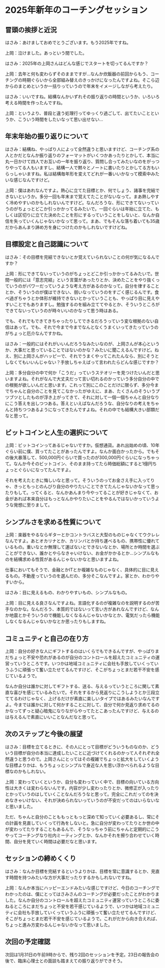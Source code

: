 
# 2025年新年のコーチングセッション

## 冒頭の挨拶と近況

はさみ：あけましておめでとうございます。もう2025年ですね。

上岡：泣けました。あっという間でした。

はさみ：2025年の上岡さんはどんな感じでスタートを切ってるんですか？

上岡：去年と何も変わらずそのままですが...なんか炊飯器の前回からもう、コーチングの時期ぐらいから全部組み替えのきっかけになったんですよね。そこら辺からのまとめというか一括りっていうので年末をイメージしながら考えたり。

はさみ：いいですね。結構なんかいずれその振り返りの時間というか、いろいろ考える時間を作ったんですね。

上岡：というより、普段と違う処理行ってゆっくり過ごして、出てたいことというか、こういう時間をしたいなって思い出せない...

## 年末年始の振り返りについて

はさみ：結構ね、やっぱり人によって全然違うと思いますけど、コーチング系の人とかだとなんか振り返りのフォーマットがいくつかあったりとかして、本当に丸一日かけて四人でお互いの一年を振り返り、質問し合ってみたいなのをがっつりやってる人もいますし、結構一人で黙々とノートに書いたりとかしてる方もいらっしゃいますね。私は結構毎年形を変えてどれが一番いいかなって模索中みたいな感じなんですけど。

上岡：僕はあれなんですよ。熱心に立てた目標とか、何でしょう、諸事を完結できないというか。多分一回も年末まで覚えてたことがないなって。まあ熱しやすく冷めやすいのかもしれないんですけど。なんだろうな、形にできてないっていうのがちょっとどこか引っかかってるみたいで。一回ぐらいは年始に立てた、もしくは区切りに立てた決めたことを形にするっていうことをしないと、なんか自信を失っていくんじゃないかなって思って。まあ、でもそんな落ち着いても35歳だからあんまり諦め方を身につけたのかもしれないですけどね。



## 目標設定と自己認識について

はさみ：その目標を完結できないとか覚えていられないことの何が気になるんですか？

上岡：形にできてないっていうのがちょっとどこか引っかかってるみたいで。世間一般的には「意志完結」という言葉があったりとか、決めたことをやり抜くっていうのがパワーだっていうような考え方があるのかなって。自分を律することとか、そういうのが僕はできない、弱いなっていうのをすごく感じるんです。食べ過ぎちゃうとか体形が維持できないとかっていうことも、やっぱり目に見えやすいことでもありますし。勉強するのを組み立ててやるとか、そういうところができてないっていうのが時々いいのかなって思う時はある。

でも、それでもできてきちゃったりしてできるだろうっていう変な根拠のない自信はあって。でも、それで今まで今までなんとなくうまくいってきたっていうのがちょっと厄介なんですかね。

はさみ：一般的にはそれがいいんだろうなみたいなのが、上岡さんが本心というか、大事だと思っていることではないのかな？みたいに聞こえるんですけど。ねえ、別に上岡さんがハッピーで、それでうまくやってこれたんなら、別にそうとしなくてもいいんじゃない？手放しちゃえばって言われたらどんな感じですか？

上岡：多分自分の中で何か「こうだ」っていうステオリーを見つけたいんだと思いますよね。それがなんで大丈夫だって言い切れるのかっていう多分自分の中での根拠が欲しいんだと思います。これって別にこのことだけに限らず、多分今までちゃんと自分のことを見てこなかったがゆえに、まあ、たくさんのそういうプツブツとしたものが浮き上がってきて、それに対して一個一個ちゃんと自分なりにこう答えを出しつつある。答えといえばなんだろうな、自分なりの考えをちゃんと持ちつつあるようになってきたんですよね。それの中でも結構大きい部類だなと思って。

## ビットコインと人生の選択について

上岡：ビットコインってあるじゃないですか。仮想通貨。あれ出始めの頃、10年ぐらい前に僕、買ってたことがあったんですよ。なんか面白かったから。でもその後大暴落して、500,000円ぐらいで買ったのが300,000円ぐらいになっちゃって。なんか今そのビットコイン、そのまま持ってたら時価総額にすると1億円ちょっとぐらいになってたんですよ。

それを考えたときに悔しいなと思って。そういうのってお金さえ手に入ってりゃ、きっともっとのんびり自分のやりたいことできてたんじゃないかなって思ったりもして。ってくると、なんかあんまり今やってることが好きじゃなくて、お金があれば本来自分はもっとなんかやりたいことをやるんではないかっていうような発想に至りまして。

## シンプルさを求める性質について

上岡：楽器をやるならギターとかコントラバスと大型のものじゃなくてウクレレなんですよ。あとオカリナとか、カリンバとか持ち運べるもの、携帯性に優れているもの。重いなとか無理して運ばないとできないなとか、場所とか時間を選ぶことができない、誰かとやらなきゃいけない、お金がかかるとか...シンプルなものを結構求める性質があるんじゃないかなと思いますよね。

仕事においてもそうで、金融とかITとか複雑なものじゃなく、具体的に目に見えるもの。不動産っていうのを選んだの、多分そこなんですよ。家とか、わかりやすいから。

はさみ：目に見えるもの、わかりやすいもの、シンプルなもの。

上岡：目に見える良さなんですよね。言語化するのが複雑なのを説明するのが苦手なのかな。なんだろう、本質的ではないって言い方があれなんですけど、なんか地震とかそういうので機能しなくなるんじゃないかなとか、電気だったら機能しなくなるんじゃないかなとか思ったりもしますね。

## コミュニティと自己の在り方

上岡：自分の好きな人にギフトするのはいくらでもできるんですが、やっぱりまだちょっと不安や恐れがあるのが自分のコントロールを超えたコミュニティの運営っていうところです。いつかは地域コミュニティに会社も手放していくっていうふうに頑張って奮い立たせてるんですけど、そこがちょっとまだ若干不安を感じているようで。

なんか自分は誰かに対してギフトする、送る、与えるっていうところに関して素直な喜びを感じているみたいで。それをするから見返りにこうしようとか三段立ててるわけじゃなく、上げるだけが素直に楽しいタイプではあるみたいなんですよ。今までは誰かに対して何かすることに対して、自分で何か見返り求めてるのかなってずっと疑心暗鬼になりながらやってたとこあったんですけど、与えるのは与えるんで素直にいいことなんだなと思って。

## 次のステップと今後の展望

はさみ：目標を立てるときに、その人にとって目標がどういうものなのか、どういう目標が自分の本当に達成したいことに近づけてくれるのかって人それぞれ全然違うと思うので。上岡さんにとってはその複雑でちょっと拡大をしていくような目標よりかは、もうちょっとシンプルで身近な人を思い浮かべられるような目標なのかもしれない。

上岡：変わっていくというか、自分も変わっていく中で、目標の向いている方向性は大きくは変わらないんです。内容が少し変わったりとか、微修正が入ったりとかっていうのはしていくことなんだろうなと思って。完全にこれだってのを決めなきゃいけない、それが決められないっていうのが不安だってのはいらないなと思いました。

ただ、ちゃんと自分のことももっともっと深めて知っていく必要あるし、常にその計画を見直していくって行為をしないと。急に自分が変わってたりとか世の中が変わってたりすることもあるんで、そうなっちゃう前にちゃんと定期的にこうやってコーチングなり社内ミーティングとか、なんかそれを擦り合わせていく時間、自分を見ていく時間は必要だなと思います。

## セッションの締めくくり

はさみ：なんか目標を完結するというよりかは、目標を常に意識するとか、見直す時間を持つみたいな方が大事だったりするかもしれないですね。

上岡：なんか本当にハッピーエンドみたいな感じですけど、今日のコーチングでわかったのは、僕にとってはさみさんのコーチングが必要だったことがわかりました。なんか自分のコントロールを超えたコミュニティ運営っていうところに委ねるところにまだちょっと不安を若干感じているようで、いつかは地域コミュニティに会社も手放していくっていうふうに頑張って奮い立たせてるんですけど、そこがちょっとまだ若干不安を感じているようで。これがだから向き合えれば、ちょっと進み方変わるんじゃないかなって思いました。

## 次回の予定確認

次回は1月31日の午前9時からで、残り2回のセッションを予定。23日の報告会の後で、臨床心理士との面談も踏まえての振り返りができそう。